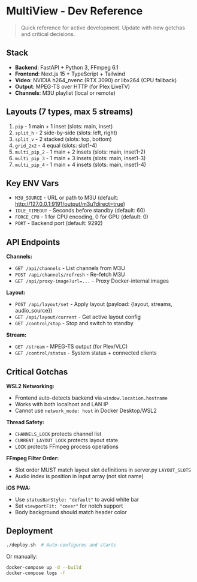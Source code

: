 # MultiView - Dev Reference

> Quick reference for active development. Update with new gotchas and critical decisions.

## Stack

- **Backend**: FastAPI + Python 3, FFmpeg 6.1
- **Frontend**: Next.js 15 + TypeScript + Tailwind
- **Video**: NVIDIA h264_nvenc (RTX 3090) or libx264 (CPU fallback)
- **Output**: MPEG-TS over HTTP (for Plex LiveTV)
- **Channels**: M3U playlist (local or remote)

## Layouts (7 types, max 5 streams)

1. `pip` - 1 main + 1 inset (slots: main, inset)
2. `split_h` - 2 side-by-side (slots: left, right)
3. `split_v` - 2 stacked (slots: top, bottom)
4. `grid_2x2` - 4 equal (slots: slot1-4)
5. `multi_pip_2` - 1 main + 2 insets (slots: main, inset1-2)
6. `multi_pip_3` - 1 main + 3 insets (slots: main, inset1-3)
7. `multi_pip_4` - 1 main + 4 insets (slots: main, inset1-4)

## Key ENV Vars

- `M3U_SOURCE` - URL or path to M3U (default: http://127.0.0.1:9191/output/m3u?direct=true)
- `IDLE_TIMEOUT` - Seconds before standby (default: 60)
- `FORCE_CPU` - 1 for CPU encoding, 0 for GPU (default: 0)
- `PORT` - Backend port (default: 9292)

## API Endpoints

**Channels:**
- `GET /api/channels` - List channels from M3U
- `POST /api/channels/refresh` - Re-fetch M3U
- `GET /api/proxy-image?url=...` - Proxy Docker-internal images

**Layout:**
- `POST /api/layout/set` - Apply layout (payload: {layout, streams, audio_source})
- `GET /api/layout/current` - Get active layout config
- `GET /control/stop` - Stop and switch to standby

**Stream:**
- `GET /stream` - MPEG-TS output (for Plex/VLC)
- `GET /control/status` - System status + connected clients

## Critical Gotchas

**WSL2 Networking:**
- Frontend auto-detects backend via `window.location.hostname`
- Works with both localhost and LAN IP
- Cannot use `network_mode: host` in Docker Desktop/WSL2

**Thread Safety:**
- `CHANNELS_LOCK` protects channel list
- `CURRENT_LAYOUT_LOCK` protects layout state
- `LOCK` protects FFmpeg process operations

**FFmpeg Filter Order:**
- Slot order MUST match layout slot definitions in server.py `LAYOUT_SLOTS`
- Audio index is position in input array (not slot name)

**iOS PWA:**
- Use `statusBarStyle: "default"` to avoid white bar
- Set `viewportFit: "cover"` for notch support
- Body background should match header color

## Deployment

```bash
./deploy.sh  # Auto-configures and starts
```

Or manually:
```bash
docker-compose up -d --build
docker-compose logs -f
```
